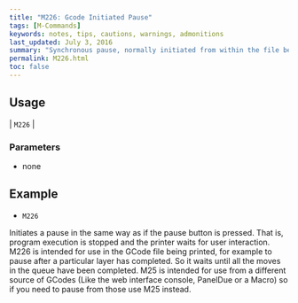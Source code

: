 ```yaml
---
title: "M226: Gcode Initiated Pause" 
tags: [M-Commands]
keywords: notes, tips, cautions, warnings, admonitions
last_updated: July 3, 2016
summary: "Synchronous pause, normally initiated from within the file being printed"
permalink: M226.html
toc: false
---
```



## Usage ##

| `M226` | 

### Parameters ###
+ none

## Example ##

+ `M226`

Initiates a pause in the same way as if the pause button is pressed. That is, program execution is stopped and the printer waits for user interaction. M226 is intended for use in the GCode file being printed, for example to pause after a particular layer has completed. So it waits until all the moves in the queue have been completed. M25 is intended for use from a different source of GCodes (Like the web interface console, PanelDue or a Macro) so if you need to pause from those use M25 instead.
